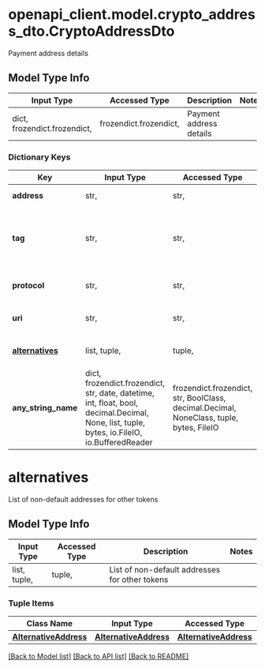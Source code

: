# openapi_client.model.crypto_address_dto.CryptoAddressDto

Payment address details

## Model Type Info
Input Type | Accessed Type | Description | Notes
------------ | ------------- | ------------- | -------------
dict, frozendict.frozendict,  | frozendict.frozendict,  | Payment address details | 

### Dictionary Keys
Key | Input Type | Accessed Type | Description | Notes
------------ | ------------- | ------------- | ------------- | -------------
**address** | str,  | str,  | Address to withdrawal funds to | [optional] 
**tag** | str,  | str,  | This is a payment destination tag. This fields isn&#x27;t null when the paidCurrency.currency value is XRP | [optional] 
**protocol** | str,  | str,  | protocol behind a currency (ERC20 or TRC20) | [optional] 
**uri** | str,  | str,  | The destination address URI for QR code | [optional] 
**[alternatives](#alternatives)** | list, tuple,  | tuple,  | List of non-default addresses for other tokens | [optional] 
**any_string_name** | dict, frozendict.frozendict, str, date, datetime, int, float, bool, decimal.Decimal, None, list, tuple, bytes, io.FileIO, io.BufferedReader | frozendict.frozendict, str, BoolClass, decimal.Decimal, NoneClass, tuple, bytes, FileIO | any string name can be used but the value must be the correct type | [optional]

# alternatives

List of non-default addresses for other tokens

## Model Type Info
Input Type | Accessed Type | Description | Notes
------------ | ------------- | ------------- | -------------
list, tuple,  | tuple,  | List of non-default addresses for other tokens | 

### Tuple Items
Class Name | Input Type | Accessed Type | Description | Notes
------------- | ------------- | ------------- | ------------- | -------------
[**AlternativeAddress**](AlternativeAddress.md) | [**AlternativeAddress**](AlternativeAddress.md) | [**AlternativeAddress**](AlternativeAddress.md) |  | 

[[Back to Model list]](../../README.md#documentation-for-models) [[Back to API list]](../../README.md#documentation-for-api-endpoints) [[Back to README]](../../README.md)

